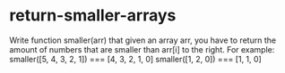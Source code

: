 # return-smaller-arrays
Write  function smaller(arr) that given an array arr, you have to return the amount of numbers that are smaller than arr[i] to the right.  For example:  smaller([5, 4, 3, 2, 1]) === [4, 3, 2, 1, 0] smaller([1, 2, 0]) === [1, 1, 0]
